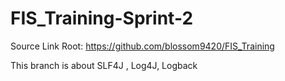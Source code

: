 # FIS_Training-Sprint-2

  Source Link Root: https://github.com/blossom9420/FIS_Training

This branch is about SLF4J , Log4J, Logback
